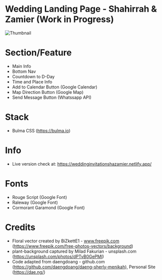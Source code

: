 # Wedding Landing Page - Shahirrah & Zamier (Work in Progress)

![Thumbnail](image/initials.png)


# Section/Feature
- Main Info
- Bottom Nav
- Countdown to D-Day
- Time and Place Info
- Add to Calendar Button (Google Calendar)
- Map Direction Button (Google Map)
- Send Message Button (Whatssapp API)

# Stack
- Bulma CSS (https://bulma.io)

# Info
- Live version check at: https://weddinginvitationshazamier.netlify.app/

# Fonts
- Rouge Script (Google Font)
- Raleway (Google Font)
- Cormorant Garamond (Google Font)


# Credits

- Floral vector created by BiZkettE1 - www.freepik.com (https://www.freepik.com/free-photos-vectors/background)
- plant-background captured by Milad Fakurian - unsplash.com (https://unsplash.com/photos/dPTvB0GePMI)
- Code adapted from daengdoang - github.com (https://github.com/daengdoang/daeng-sherly-menikah), Personal Site (https://dae.ng/)